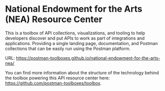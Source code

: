 # National Endowment for the Arts (NEA) Resource Center
This is a toolbox of API collections, visualizations, and tooling to help developers discover and put APIs to work as part of integrations and applications. Providing a single landing page, documentation, and Postman collections that can be easily run using the Postman platform.

URL: https://postman-toolboxes.github.io/national-endowment-for-the-arts-nea/

You can find more information about the structure of the technology behind the toolbox powering this API resource center here: https://github.com/postman-toolboxes/toolbox.
